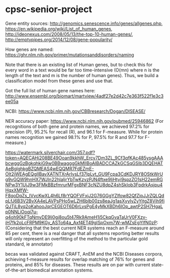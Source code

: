 # cpsc-senior-project

Gene entity sources: http://genomics.senescence.info/genes/allgenes.php, https://en.wikipedia.org/wiki/List_of_human_genes, http://ideonexus.com/2008/05/13/the-top-10-human-genes/, http://emptypipes.org/2014/12/08/gene-popularity/

How genes are named: https://ghr.nlm.nih.gov/primer/mutationsanddisorders/naming

Note that there is an existing list of Human genes, but to check this for every word in a text would be far too time-intensive (O(mn) where n is the length of the text and m is the number of human genes). Thus, we build a classification model from these genes and use that.

Got the full list of human gene names here: http://www.ensembl.org/biomart/martview/4adf27e2d42c7e363f522f1e3c3ee05a

NCBI: https://www.ncbi.nlm.nih.gov/CBBresearch/Dogan/DISEASE/

NER accuracy paper: https://www.ncbi.nlm.nih.gov/pubmed/25946862 (For recognitions of both gene and protein names, we achieved 97.2% for precision (P), 95.2% for recall (R), and 96.1 for F-measure. While for protein names recognition we gained 98.1% for P, 97.5% for R and 97.7 for F-measure.)

https://watermark.silverchair.com/357.pdf?token=AQECAHi208BE49Ooan9kkhW_Ercy7Dm3ZL_9Cf3qfKAc485ysgAAAbcwggGzBgkqhkiG9w0BBwagggGkMIIBoAIBADCCAZkGCSqGSIb3DQEHATAeBglghkgBZQMEAS4wEQQMR7FdEZmE-Olt2iWEAgEQgIIBavXATNTXrArIvsLf37IpLvt_GU9Fcpa3CdKDJRY8OStkWrUg9vGQW9hnHX7WJIn22hlaIjrYbTwKzvzPJN4ftxe9liHtyi9spzZO1sH22emRGNPw3Y1UjJ9w3FMkBBzfmrurMFgxBNF3cNZU8dpZ4shSkIob3FpdrkAsjpu4HqxXMfW-F8qoDqZs_IVvcKwXL4h6Lf8rYQOFVFxjJ2G76GGgYZlfow82QfZipJJrZQLQdpLfJ6B3V2BvXA4eLAVPsPHo5wLZH6blb00zs8eaJg1asXyyIyZyYitgZ8Vih9fiQJTjL8yq2oKahooJqrCEGEOT6D6rLvsPgE4yMkXBDh6IOp_awtP2SH7HgaLp0NNLiOoqi7u-q4oh90kFTqNmyDE9lj0gj8ou5t47Rk9AmeH1i5CkqGvaTaUrV0FXzv-iH7fk2oLcFRPM9KGy_ASTo64a_Axf4ET49gISpOxm7W-wMZsEgYlfN0zP:
(Considering that the best current NER
systems reach an F-measure around 85 per
cent, there is a real danger that all systems
reporting better results will only represent
an overfitting of the method to the
particular gold standard, ie annotator)

becas was validated against CRAFT, AnEM and the NCBI Diseases corpora, achieving f-measure results for overlap matching of 76% for genes and proteins, and 85% for diseases. These results are on par with current state-of-the-art biomedical annotation systems.